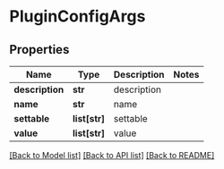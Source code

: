 # PluginConfigArgs

## Properties
Name | Type | Description | Notes
------------ | ------------- | ------------- | -------------
**description** | **str** | description | 
**name** | **str** | name | 
**settable** | **list[str]** | settable | 
**value** | **list[str]** | value | 

[[Back to Model list]](../README.md#documentation-for-models) [[Back to API list]](../README.md#documentation-for-api-endpoints) [[Back to README]](../README.md)

